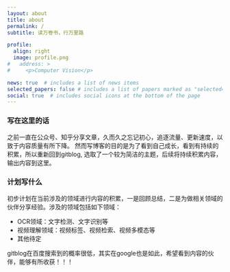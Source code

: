 ```yaml
---
layout: about
title: about
permalink: /
subtitle: 读万卷书，行万里路

profile:
  align: right
  image: profile.png
#   address: >
#     <p>Computer Vision</p>

news: true  # includes a list of news items
selected_papers: false # includes a list of papers marked as "selected={true}"
social: true  # includes social icons at the bottom of the page
---
```


### 写在这里的话
之前一直在公众号、知乎分享文章，久而久之忘记初心，追逐流量、更新速度，以致于内容质量有所下降。
然而写博客的目的是为了看到自己成长，看到有持续的积累，所以重新回到gitblog, 选取了一个较为简洁的主题，后续将持续积累内容，输出内容到这里。

### 计划写什么
初步计划在当前涉及的领域进行内容的积累，一是回顾总结，二是为做相关领域的伙伴分享经验。涉及的领域包括如下领域：
- OCR领域：文字检测、文字识别等
- 视频理解领域：视频标签、视频检索、视频多模态等
- 其他待定

gitblog在百度搜索到的概率很低，其实在google也是如此，希望看到内容的伙伴，能够有所收获！！！

